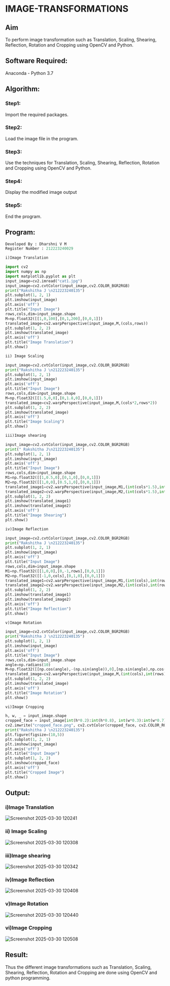 # IMAGE-TRANSFORMATIONS

## Aim
To perform image transformation such as Translation, Scaling, Shearing, Reflection, Rotation and Cropping using OpenCV and Python.

## Software Required:
Anaconda - Python 3.7

## Algorithm:
### Step1:
Import the required packages.

### Step2:
Load the image file in the program.

### Step3:
Use the techniques for Translation, Scaling, Shearing, Reflection, Rotation and Cropping using OpenCV and Python.

### Step4:
Display the modified image output

### Step5:
End the program.

## Program:
```python
Developed By : Dharshni V M 
Register Number : 212223240029

i)Image Translation

import cv2
import numpy as np
import matplotlib.pyplot as plt
input_image=cv2.imread("cat1.jpg")
input_image=cv2.cvtColor(input_image,cv2.COLOR_BGR2RGB)
print("Rakshitha J \n212223240135")
plt.subplot(1, 2, 1)
plt.imshow(input_image)
plt.axis('off')
plt.title("Input Image")
rows,cols,dim=input_image.shape
M=np.float32([[1,0,100],[0,1,200],[0,0,1]])
translated_image=cv2.warpPerspective(input_image,M,(cols,rows))
plt.subplot(1, 2, 2)
plt.imshow(translated_image)
plt.axis('off')
plt.title("Image Translation")
plt.show()

ii) Image Scaling

input_image=cv2.cvtColor(input_image,cv2.COLOR_BGR2RGB)
print("Rakshitha J \n212223240135")
plt.subplot(1, 2, 1)
plt.imshow(input_image)
plt.axis('off')
plt.title("Input Image")
rows,cols,dim=input_image.shape
M=np.float32([[1.5,0,0],[0,1.8,0],[0,0,1]])
translated_image=cv2.warpPerspective(input_image,M,(cols*2,rows*2))
plt.subplot(1, 2, 2)
plt.imshow(translated_image)
plt.axis('off')
plt.title("Image Scaling")
plt.show()

iii)Image shearing

input_image=cv2.cvtColor(input_image,cv2.COLOR_BGR2RGB)
print(" Rakshitha J\n212223240135")
plt.subplot(1, 2, 1)
plt.imshow(input_image)
plt.axis('off')
plt.title("Input Image")
rows,cols,dim=input_image.shape
M1=np.float32([[1,0.5,0],[0,1,0],[0,0,1]])
M2=np.float32([[1,0,0],[0.5,1,0],[0,0,1]])
translated_image1=cv2.warpPerspective(input_image,M1,(int(cols*1.5),int(rows*1.5)))
translated_image2=cv2.warpPerspective(input_image,M2,(int(cols*1.5),int(rows*1.5)))
plt.subplot(1, 2, 2)
plt.imshow(translated_image1)
plt.imshow(translated_image2)
plt.axis('off')
plt.title("Image Shearing")
plt.show()

iv)Image Reflection

input_image=cv2.cvtColor(input_image,cv2.COLOR_BGR2RGB)
print("Rakshitha J \n212223240135")
plt.subplot(1, 2, 1)
plt.imshow(input_image)
plt.axis('off')
plt.title("Input Image")
rows,cols,dim=input_image.shape
M1=np.float32([[1,0,0],[0,-1,rows],[0,0,1]])
M2=np.float32([[-1,0,cols],[0,1,0],[0,0,1]])
translated_image1=cv2.warpPerspective(input_image,M1,(int(cols),int(rows)))
translated_image2=cv2.warpPerspective(input_image,M2,(int(cols),int(rows)))
plt.subplot(1, 2, 2)
plt.imshow(translated_image1)
plt.imshow(translated_image2)
plt.axis('off')
plt.title("Image Reflection")
plt.show()

v)Image Rotation

input_image=cv2.cvtColor(input_image,cv2.COLOR_BGR2RGB)
print("Rakshitha J \n212223240135")
plt.subplot(1, 2, 1)
plt.imshow(input_image)
plt.axis('off')
plt.title("Input Image")
rows,cols,dim=input_image.shape
angle=np.radians(10)
M=np.float32([[np.cos(angle),-(np.sin(angle)),0],[np.sin(angle),np.cos(angle),0],[0,0,1]])
translated_image=cv2.warpPerspective(input_image,M,(int(cols),int(rows)))
plt.subplot(1, 2, 2)
plt.imshow(translated_image)
plt.axis('off')
plt.title("Image Rotation")
plt.show()

vi)Image Cropping

h, w, _ = input_image.shape
cropped_face = input_image[int(h*0.2):int(h*0.8), int(w*0.3):int(w*0.7)]
cv2.imwrite("cropped_face.png", cv2.cvtColor(cropped_face, cv2.COLOR_RGB2BGR))
print("Rakshitha J \n212223240135")
plt.figure(figsize=(10,5))
plt.subplot(1, 2, 1)
plt.imshow(input_image)
plt.axis('off')
plt.title("Input Image")
plt.subplot(1, 2, 2)
plt.imshow(cropped_face)  
plt.axis('off')
plt.title("Cropped Image")
plt.show()

```
## Output:
### i)Image Translation

![Screenshot 2025-03-30 120241](https://github.com/user-attachments/assets/65fc7b1e-d893-427a-96b2-c354aa1b3d4d)

### ii) Image Scaling

![Screenshot 2025-03-30 120308](https://github.com/user-attachments/assets/4c58be69-b6bc-4873-bf3c-8bda3dd40a22)

### iii)Image shearing

![Screenshot 2025-03-30 120342](https://github.com/user-attachments/assets/cbc601d0-a0f5-4414-9fed-6b51a6d29628)

### iv)Image Reflection

![Screenshot 2025-03-30 120408](https://github.com/user-attachments/assets/659dd226-8c65-46bb-9433-51bb115146d8)

### v)Image Rotation

![Screenshot 2025-03-30 120440](https://github.com/user-attachments/assets/0d94578d-69da-42b7-977c-718f7077761e)

### vi)Image Cropping

![Screenshot 2025-03-30 120508](https://github.com/user-attachments/assets/eaa03287-df36-424f-8a11-e7345ff872e6)

## Result: 

Thus the different image transformations such as Translation, Scaling, Shearing, Reflection, Rotation and Cropping are done using OpenCV and python programming.
